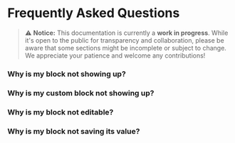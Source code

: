 # Frequently Asked Questions

> ⚠️ **Notice:** This documentation is currently a **work in progress**. While it's open to the public for transparency and collaboration, please be aware that some sections might be incomplete or subject to change. We appreciate your patience and welcome any contributions!

### Why is my block not showing up?

### Why is my custom block not showing up?

### Why is my block not editable?

### Why is my block not saving its value?

